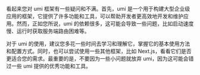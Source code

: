 看起来您对 umi 框架有一些疑问和不满。首先，umi 是一个用于构建大型企业级应用的框架，它提供了许多功能和工具，可以帮助开发者更高效地开发和维护应用。然而，正如您所说，umi 的依赖很多，这可能会导致一些问题，比如启动速度慢、运行时获取服务端路由困难等。

对于 umi 的使用，建议您多花一些时间去学习和理解它，掌握它的基本使用方法和配置方式。同时，也可以尝试使用一些其他框架，比如 Next.js，看看它们是否更适合您的需求。最重要的是，不要因为一些小问题就放弃 umi，因为这可能会错过一些 umi 提供的优秀功能和工具。
